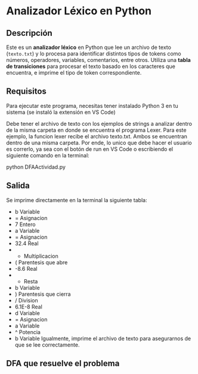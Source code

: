 
# Analizador Léxico en Python

## Descripción

Este es un **analizador léxico** en Python que lee un archivo de texto (`texto.txt`) y lo procesa para identificar distintos tipos de tokens como números, operadores, variables, comentarios, entre otros. Utiliza una **tabla de transiciones** para procesar el texto basado en los caracteres que encuentra, e imprime el tipo de token correspondiente.

## Requisitos

Para ejecutar este programa, necesitas tener instalado Python 3 en tu sistema (se instaló la extensión en VS Code)

Debe tener el archivo de texto con los ejemplos de strings a analizar dentro de la misma carpeta en donde se encuentra el programa Lexer. Para este ejemplo, la funcion lexer recibe el archivo texto.txt. Ambos se encuentran dentro de una misma carpeta. Por ende, lo unico que debe hacer el usuario es correrlo, ya sea con el botón de run en VS Code o escribiendo el siguiente comando en la terminal:

python DFAActividad.py

## Salida
Se imprime directamente en la terminal la siguiente tabla:
- b Variable
- = Asignacion
- 7 Entero
- a Variable
- = Asignacion
- 32.4 Real
- * Multiplicacion
- ( Parentesis que abre
- -8.6 Real
- - Resta
- b Variable
- ) Parentesis que cierra
- / Division
- 6.1E-8 Real
- d Variable
- = Asignacion
- a Variable
- ^ Potencia
- b Variable
Igualmente, imprime el archivo de texto para asegurarnos de que se lee correctamente. 

## DFA que resuelve el problema
